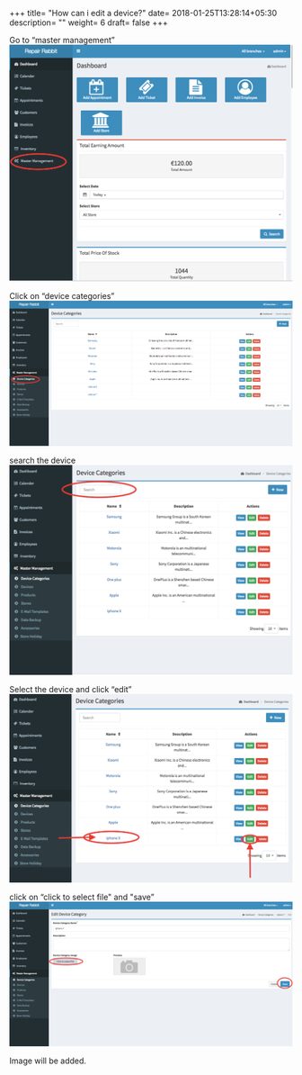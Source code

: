 +++
title= "How can i edit a device?"
date= 2018-01-25T13:28:14+05:30
description= ""
weight= 6
draft= false
+++



Go to “master management”
![How can i edit a device?](/images/device_and_device_categories/how_can_i_edit_device/go_to_master_management.png)

Click on “device categories”
![How can i edit a device?](/images/device_and_device_categories/how_can_i_edit_device/select_device_categories.png)

search the device
![How can i edit a device?](/images/device_and_device_categories/how_can_i_edit_device/search_the_device.png)


Select the device and click “edit”
![How can i edit a device?](/images/device_and_device_categories/how_can_i_edit_device/select_the_device_and_click_edit.png)

click on “click to select file" and "save” 
![How can i edit a device?](/images/device_and_device_categories/how_can_i_edit_device/click_to_select_file_and_save.png)

Image will be added.

